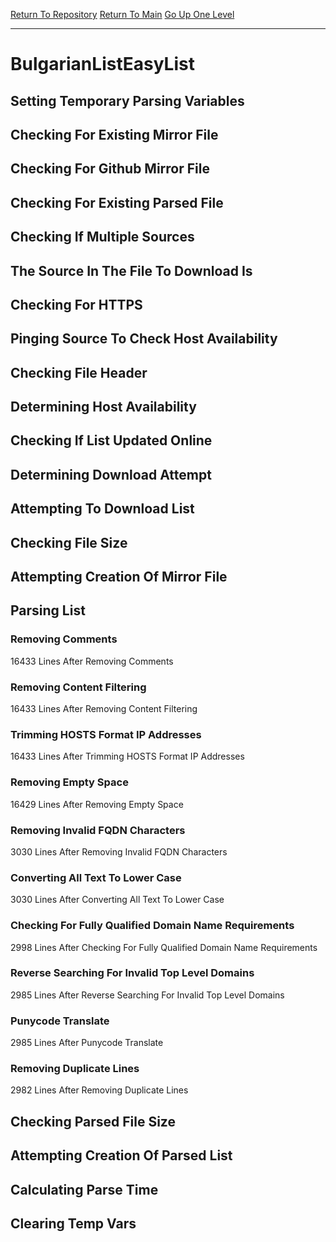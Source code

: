 [Return To Repository](https://github.com/bast69/piholeparser/)
[Return To Main](https://github.com/bast69/piholeparser/blob/master/RecentRunLogs/Mainlog.md)
[Go Up One Level](https://github.com/bast69/piholeparser/blob/master/RecentRunLogs/TopLevelScripts/30-Processing-External-Blacklists.md)
____________________________________
# BulgarianListEasyList
## Setting Temporary Parsing Variables
## Checking For Existing Mirror File
## Checking For Github Mirror File
## Checking For Existing Parsed File
## Checking If Multiple Sources
## The Source In The File To Download Is
## Checking For HTTPS
## Pinging Source To Check Host Availability
## Checking File Header
## Determining Host Availability
## Checking If List Updated Online
## Determining Download Attempt
## Attempting To Download List
## Checking File Size
## Attempting Creation Of Mirror File
## Parsing List
### Removing Comments
16433 Lines After Removing Comments
### Removing Content Filtering
16433 Lines After Removing Content Filtering
### Trimming HOSTS Format IP Addresses
16433 Lines After Trimming HOSTS Format IP Addresses
### Removing Empty Space
16429 Lines After Removing Empty Space
### Removing Invalid FQDN Characters
3030 Lines After Removing Invalid FQDN Characters
### Converting All Text To Lower Case
3030 Lines After Converting All Text To Lower Case
### Checking For Fully Qualified Domain Name Requirements
2998 Lines After Checking For Fully Qualified Domain Name Requirements
### Reverse Searching For Invalid Top Level Domains
2985 Lines After Reverse Searching For Invalid Top Level Domains
### Punycode Translate
2985 Lines After Punycode Translate
### Removing Duplicate Lines
2982 Lines After Removing Duplicate Lines
## Checking Parsed File Size
## Attempting Creation Of Parsed List
## Calculating Parse Time
## Clearing Temp Vars
